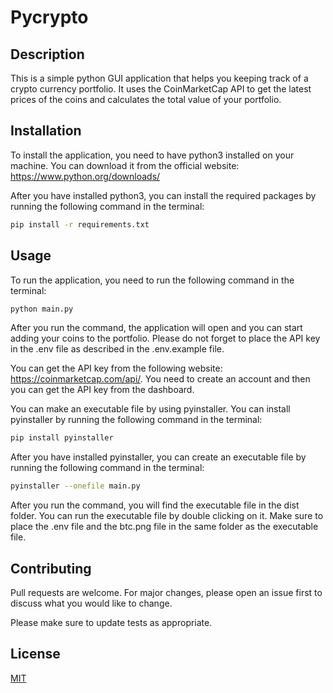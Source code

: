 # Pycrypto

## Description

This is a simple python GUI application that helps you keeping track of a crypto currency portfolio. It uses the CoinMarketCap API to get the latest prices of the coins and calculates the total value of your portfolio.

## Installation

To install the application, you need to have python3 installed on your machine. You can download it from the official website: https://www.python.org/downloads/

After you have installed python3, you can install the required packages by running the following command in the terminal:


```bash 
pip install -r requirements.txt
```

## Usage

To run the application, you need to run the following command in the terminal:

```bash
python main.py
```

After you run the command, the application will open and you can start adding your coins to the portfolio. Please do not forget to place the API key in the .env file as described in the .env.example file.

You can get the API key from the following website: https://coinmarketcap.com/api/. You need to create an account and then you can get the API key from the dashboard. 

You can make an executable file by using pyinstaller. You can install pyinstaller by running the following command in the terminal:

```bash
pip install pyinstaller
```

After you have installed pyinstaller, you can create an executable file by running the following command in the terminal:

```bash
pyinstaller --onefile main.py
```

After you run the command, you will find the executable file in the dist folder. You can run the executable file by double clicking on it. Make sure to place the .env file and the btc.png file in the same folder as the executable file.

## Contributing

Pull requests are welcome. For major changes, please open an issue first to discuss what you would like to change.

Please make sure to update tests as appropriate.

## License
[MIT](https://choosealicense.com/licenses/mit/)
